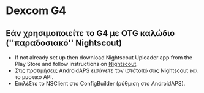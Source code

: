 # Dexcom G4

## Εάν χρησιμοποιείτε το G4 με OTG καλώδιο (''παραδοσιακό'' Nightscout)

- If not already set up then download Nightscout Uploader app from the Play Store and follow instructions on [Nightscout](https://nightscout.github.io/).
- Στις προτιμήσεις AndroidAPS εισάγετε τον ιστότοπό σας Nightscout και το μυστικό API.
- Επιλέξτε το NSClient στο ConfigBuilder (ρύθμιση στο AndroidAPS).
